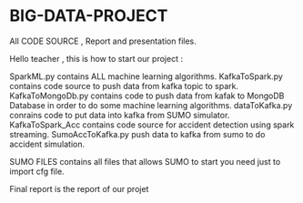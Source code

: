 # BIG-DATA-PROJECT
All CODE SOURCE , Report and presentation files.

Hello teacher , this is how to start our project :

SparkML.py contains ALL machine learning algorithms.
KafkaToSpark.py  contains  code source  to push data from kafka topic to spark.
KafkaToMongoDb.py contains code to push data from kafak to MongoDB Database in order to do some machine learning algorithms.
dataToKafka.py conrains code to put data into kafka from SUMO simulator.
KafkaToSpark_Acc contains code source for accident detection using spark streaming.
SumoAccToKafka.py push data to kafka from sumo to do accident simulation.

SUMO FILES contains all files that allows SUMO to start you need just to import cfg file.


Final report is the report of our projet
